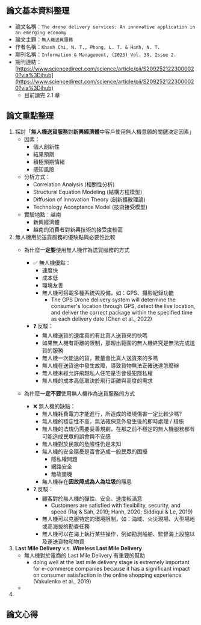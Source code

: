## 論文基本資料整理
- 論文名稱：`The drone delivery services: An innovative application in an emerging economy`
- 論文主題：`無人機送貨服務`
- 作者名稱：`Khanh Chi, N. T., Phong, L. T. & Hanh, N. T.`
- 期刊名稱：`Information & Management, (2023) Vol. 39, Issue 2.`
- 期刊連結：[https://www.sciencedirect.com/science/article/pii/S2092521223000020?via%3Dihub](https://www.sciencedirect.com/science/article/pii/S2092521223000020?via%3Dihub)
  - 目前讀完 2.1 章
## 論文重點整理
1. 探討「**無人機送貨服務**對**新興經濟體**中客戶使用無人機意願的關鍵決定因素」
    - 因素：
      - 個人創新性
      - 結果預期
      - 積極預期情緒
      - 感知風險  
    - 分析方式：
      - Correlation Analysis (相關性分析)
      - Structural Equation Modeling (結構方程模型)
      - Diffusion of Innovation Theory (創新擴散理論)
      - Technology Acceptance Model (技術接受模型)
    - 實驗地點：越南
      - 新興經濟體
      - 越南的消費者對新興技術的接受度較高
2. 無人機用於送貨服務的優缺點與必要性比較
    - 為什麼**一定要**使用無人機作為送貨服務的方式
      - ✅ 無人機優點：
        - 速度快
        - 成本低
        - 環境友善
        - 無人機可搭載多種系統與設備，如：GPS、攝影紀錄功能
          - The GPS Drone delivery system will determine the consumer's location through GPS, detect the live location, and deliver the correct package within the specified time as each delivery date (Chen et al., 2022)
      - ❓ 反駁：
        - 無人機送貨的速度真的有比真人送貨來的快嗎
        - 如果無人機有距離的限制，那超出範圍的無人機終究是無法完成送貨的服務
        - 無人機一次能送的貨，數量會比真人送貨來的多嗎
        - 無人機在送貨途中發生故障，導致貨物無法正確送達怎麼辦
        - 無人機未經允許飛越私人住宅是否會侵犯隱私權
        - 無人機的成本高低取決於飛行距離與高度的需求
    
    - 為什麼**一定不要**使用無人機作為送貨服務的方式
      - ❌ 無人機的缺點：
        - 無人機耗費電力才能進行，所造成的環境傷害一定比較少嗎?
        - 無人機的穩定性不高，無法確保意外發生後的即時處理 / 措施
        - 無人機的法規仍需要妥善規劃，在那之前不穩定的無人機服務都有可能造成民眾的誤會與不安感
        - 無人機對於民眾的危險性仍是未知
        - 無人機的安全隱憂是否會造成一般民眾的困擾
          - 隱私權問題
          - 網路安全
          - 無故墜機
        - 無人機存在**因故障成為人為垃圾**的隱患
      - ❓ 反駁：
        - 顧客對於無人機的彈性、安全、速度較滿意
          - Customers are satisfied with flexibility, security, and speed (Raj & Sah, 2019; Hanh, 2020; Siddiqui & Le, 2019)
        - 無人機可以克服特定的環境限制，如：海域、火災現場、大型場地或高海拔的勘查任務
        - 無人機可以在海上執行某些操作，例如勘測船舶、監督海上設施以及運送貨物和物資
3. **Last Mile Delivery** v.s. **Wireless Last Mile Delivery**
    - 無人機對於電商的 Last Mile Delivery 有重要的幫助
      - doing well at the last mile delivery stage is extremely important for e-commerce companies because it has a significant impact on consumer satisfaction in the online shopping experience (Vakulenko et al., 2019)
    - 
4. 


## 論文心得



